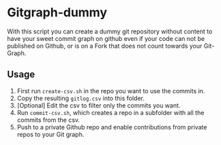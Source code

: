 # Gitgraph-dummy

With this script you can create a dummy git repository without content to have your sweet commit graph on github even if your code can not be published on Github, or is on a Fork that does not count towards your Git-Graph.

## Usage

1. First run `create-csv.sh` in the repo you want to use the commits in.
2. Copy the resulting `gitlog.csv` into this folder.
3. \[Optional\] Edit the csv to filter only the commits you want.
4. Run `commit-csv.sh`, which creates a repo in a subfolder with all the commits from the csv.
5. Push to a private Github repo and enable contributions from private repos to your Git graph.